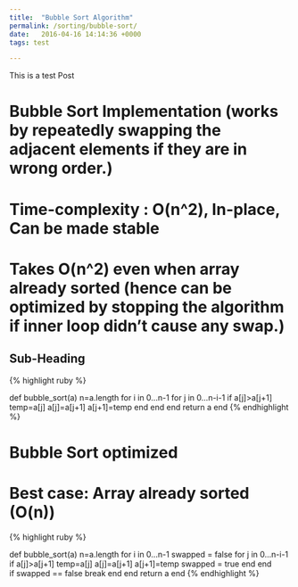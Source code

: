 ```yaml
---
title:  "Bubble Sort Algorithm"
permalink: /sorting/bubble-sort/
date:   2016-04-16 14:14:36 +0000
tags: test

---
```

 

This is a test Post

# Bubble Sort Implementation (works by repeatedly swapping the adjacent elements if they are in wrong order.)
# Time-complexity : O(n^2), In-place, Can be made stable
# Takes O(n^2) even when array already sorted (hence can be optimized by stopping the algorithm if inner loop didn’t cause any swap.)

## Sub-Heading
{% highlight ruby %}

def bubble_sort(a)
   n=a.length
   for i in 0...n-1
    for j in 0...n-i-1
        if a[j]>a[j+1]
            temp=a[j]
            a[j]=a[j+1]
            a[j+1]=temp
        end
    end
   end
   return a
end
{% endhighlight %}

# Bubble Sort optimized
# Best case: Array already sorted (O(n))


{% highlight ruby %}

def bubble_sort(a)
   n=a.length
   for i in 0...n-1
    swapped = false
    for j in 0...n-i-1
        if a[j]>a[j+1]
            temp=a[j]
            a[j]=a[j+1]
            a[j+1]=temp
            swapped = true
        end
    end   
    if swapped == false
        break
    end
   end
   return a
end
{% endhighlight %}